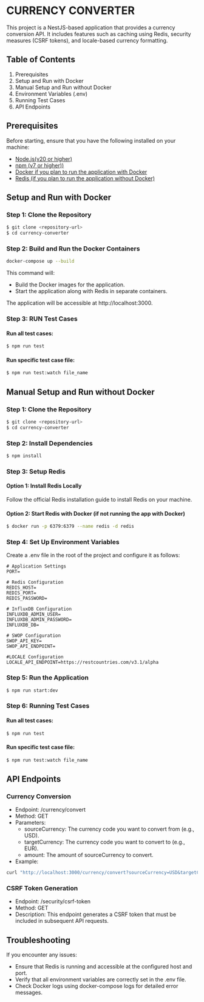 # CURRENCY CONVERTER

This project is a NestJS-based application that provides a currency conversion API. It includes features such as caching using Redis, security measures (CSRF tokens), and locale-based currency formatting.

## Table of Contents

1. Prerequisites
2. Setup and Run with Docker
3. Manual Setup and Run without Docker
4. Environment Variables (.env)
5. Running Test Cases
6. API Endpoints

## Prerequisites

Before starting, ensure that you have the following installed on your machine:

- [Node.js(v20 or higher)](https://nodejs.org/en)
- [npm (v7 or higher))](https://www.npmjs.com/)
- [Docker if you plan to run the application with Docker](https://www.docker.com/)
- [Redis (if you plan to run the application without Docker)](https://redis.io/)

## Setup and Run with Docker

### Step 1: Clone the Repository

```bash
$ git clone <repository-url>
$ cd currency-converter
```

### Step 2: Build and Run the Docker Containers

```bash
docker-compose up --build
```

This command will:

- Build the Docker images for the application.
- Start the application along with Redis in separate containers.

The application will be accessible at http://localhost:3000.

### Step 3: RUN Test Cases

#### Run all test cases:

```bash
$ npm run test
```

#### Run specific test case file:

```bash
$ npm run test:watch file_name
```

## Manual Setup and Run without Docker

### Step 1: Clone the Repository

```bash
$ git clone <repository-url>
$ cd currency-converter
```

### Step 2: Install Dependencies

```bash
$ npm install
```

### Step 3: Setup Redis

#### Option 1: Install Redis Locally

Follow the official Redis installation guide to install Redis on your machine.

#### Option 2: Start Redis with Docker (if not running the app with Docker)

```bash
$ docker run -p 6379:6379 --name redis -d redis
```

### Step 4: Set Up Environment Variables

Create a .env file in the root of the project and configure it as follows:

```
# Application Settings
PORT=

# Redis Configuration
REDIS_HOST=
REDIS_PORT=
REDIS_PASSWORD=

# InfluxDB Configuration
INFLUXDB_ADMIN_USER=
INFLUXDB_ADMIN_PASSWORD=
INFLUXDB_DB=

# SWOP Configuration
SWOP_API_KEY=
SWOP_API_ENDPOINT=

#LOCALE Configuration
LOCALE_API_ENDPOINT=https://restcountries.com/v3.1/alpha
```

### Step 5: Run the Application

```bash
$ npm run start:dev
```

### Step 6: Running Test Cases

#### Run all test cases:

```bash
$ npm run test
```

#### Run specific test case file:

```bash
$ npm run test:watch file_name
```

## API Endpoints

### Currency Conversion
- Endpoint: /currency/convert
- Method: GET
- Parameters:
  - sourceCurrency: The currency code you want to convert from (e.g., USD).
  - targetCurrency: The currency code you want to convert to (e.g., EUR).
  - amount: The amount of sourceCurrency to convert.
- Example:
```bash
curl "http://localhost:3000/currency/convert?sourceCurrency=USD&targetCurrency=EUR&amount=100"
```
### CSRF Token Generation
- Endpoint: /security/csrf-token
- Method: GET
- Description: This endpoint generates a CSRF token that must be included in subsequent API requests.

## Troubleshooting
If you encounter any issues:

- Ensure that Redis is running and accessible at the configured host and port.
- Verify that all environment variables are correctly set in the .env file.
- Check Docker logs using docker-compose logs for detailed error messages.
